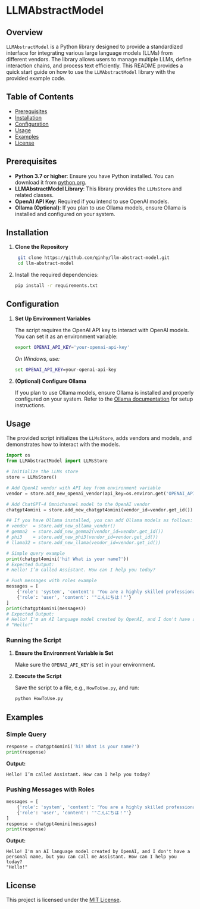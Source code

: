 # LLMAbstractModel

## Overview

`LLMAbstractModel` is a Python library designed to provide a standardized interface for integrating various large language models (LLMs) from different vendors. The library allows users to manage multiple LLMs, define interaction chains, and process text efficiently. This README provides a quick start guide on how to use the `LLMAbstractModel` library with the provided example code.

## Table of Contents

- [Prerequisites](#prerequisites)
- [Installation](#installation)
- [Configuration](#configuration)
- [Usage](#usage)
- [Examples](#examples)
- [License](#license)

## Prerequisites

- **Python 3.7 or higher**: Ensure you have Python installed. You can download it from [python.org](https://www.python.org/downloads/).
- **LLMAbstractModel Library**: This library provides the `LLMsStore` and related classes.
- **OpenAI API Key**: Required if you intend to use OpenAI models.
- **Ollama (Optional)**: If you plan to use Ollama models, ensure Ollama is installed and configured on your system.

## Installation

1. **Clone the Repository**

   ```bash
    git clone https://github.com/qinhy/llm-abstract-model.git
    cd llm-abstract-model
   ```

2. Install the required dependencies:
    ```bash
    pip install -r requirements.txt
    ```

## Configuration

1. **Set Up Environment Variables**

   The script requires the OpenAI API key to interact with OpenAI models. You can set it as an environment variable:

   ```bash
   export OPENAI_API_KEY='your-openai-api-key'
   ```

   *On Windows, use:*

   ```cmd
   set OPENAI_API_KEY=your-openai-api-key
   ```

2. **(Optional) Configure Ollama**

   If you plan to use Ollama models, ensure Ollama is installed and properly configured on your system. Refer to the [Ollama documentation](https://ollama.com/docs) for setup instructions.

## Usage

The provided script initializes the `LLMsStore`, adds vendors and models, and demonstrates how to interact with the models.

```python
import os
from LLMAbstractModel import LLMsStore

# Initialize the LLMs store
store = LLMsStore()

# Add OpenAI vendor with API key from environment variable
vendor = store.add_new_openai_vendor(api_key=os.environ.get('OPENAI_API_KEY', 'null'))

# Add ChatGPT-4 Omnichannel model to the OpenAI vendor
chatgpt4omini = store.add_new_chatgpt4omini(vendor_id=vendor.get_id())

## If you have Ollama installed, you can add Ollama models as follows:
# vendor  = store.add_new_ollama_vendor()
# gemma2  = store.add_new_gemma2(vendor_id=vendor.get_id())
# phi3    = store.add_new_phi3(vendor_id=vendor.get_id())
# llama32 = store.add_new_llama(vendor_id=vendor.get_id())

# Simple query example
print(chatgpt4omini('hi! What is your name?'))
# Expected Output:
# Hello! I’m called Assistant. How can I help you today?

# Push messages with roles example
messages = [
    {'role': 'system', 'content': 'You are a highly skilled professional English translator.'},
    {'role': 'user', 'content': '"こんにちは！"'}
]
print(chatgpt4omini(messages))
# Expected Output:
# Hello! I'm an AI language model created by OpenAI, and I don't have a personal name, but you can call me Assistant. How can I help you today?
# "Hello!"
```

### Running the Script

1. **Ensure the Environment Variable is Set**

   Make sure the `OPENAI_API_KEY` is set in your environment.

2. **Execute the Script**

   Save the script to a file, e.g., `HowToUse.py`, and run:

   ```bash
   python HowToUse.py
   ```

## Examples

### Simple Query

```python
response = chatgpt4omini('hi! What is your name?')
print(response)
```

**Output:**
```
Hello! I’m called Assistant. How can I help you today?
```

### Pushing Messages with Roles

```python
messages = [
    {'role': 'system', 'content': 'You are a highly skilled professional English translator.'},
    {'role': 'user', 'content': '"こんにちは！"'}
]
response = chatgpt4omini(messages)
print(response)
```

**Output:**
```
Hello! I'm an AI language model created by OpenAI, and I don't have a personal name, but you can call me Assistant. How can I help you today?
"Hello!"
```
## License

This project is licensed under the [MIT License](LICENSE).
